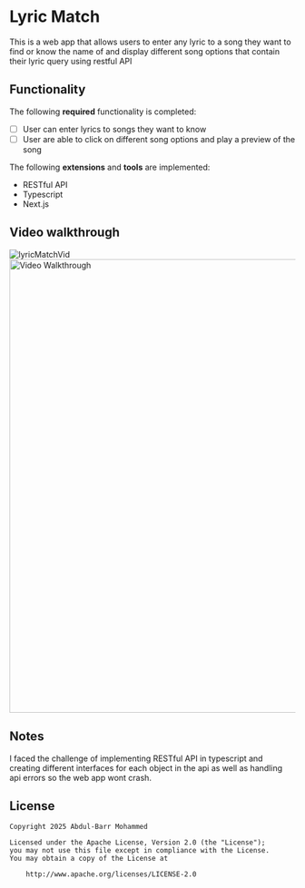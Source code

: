 # Lyric Match

This is a web app that allows users to enter any lyric to a song they want to find or know the name of and display different song options that contain their lyric query using restful API

## Functionality 

The following **required** functionality is completed:

* [ ] User can enter lyrics to songs they want to know
* [ ] User are able to click on different song options and play a preview of the song

The following **extensions** and **tools** are implemented:

* RESTful API
* Typescript
* Next.js

## Video walkthrough
![lyricMatchVid](https://github.com/user-attachments/assets/5fa3718b-64ef-4ddc-ad51-0a59f2cb45c5)
<img src="walkthrough.gif" title="Video Walkthrough" width="800px" alt="Video Walkthrough" />



## Notes

I faced the challenge of implementing RESTful API in typescript and creating different interfaces for each object in the api as well as handling api errors so the web app wont crash. 

 



## License

    Copyright 2025 Abdul-Barr Mohammed

    Licensed under the Apache License, Version 2.0 (the "License");
    you may not use this file except in compliance with the License.
    You may obtain a copy of the License at

        http://www.apache.org/licenses/LICENSE-2.0
